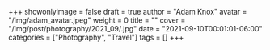 +++
showonlyimage = false
draft = true
author = "Adam Knox"
avatar = "/img/adam_avatar.jpeg"
weight = 0
title = ""
cover = "/img/post/photography/2021_09/.jpg"
date = "2021-09-10T00:01:01-06:00"
categories = ["Photography", "Travel"]
tags = []
+++
<!--more-->
